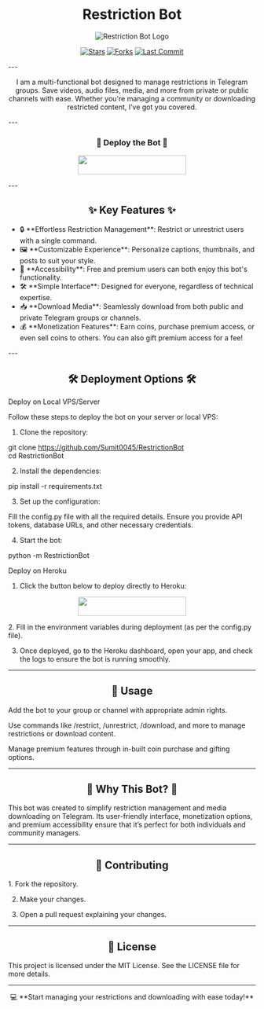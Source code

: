 <h1 align="center">Restriction Bot</h1>

<p align="center">
  <img src="https://files.catbox.moe/v96bnx.jpg" alt="Restriction Bot Logo" />
</p>  <p align="center">
  <a href="https://github.com/Sumit0045/RestrictionBot/stargazers"><img src="https://img.shields.io/github/stars/Sumit0045/RestrictionBot?color=black&logo=github&logoColor=black&style=for-the-badge" alt="Stars" /></a>  
  <a href="https://github.com/Sumit0045/RestrictionBot/network/members"><img src="https://img.shields.io/github/forks/Sumit0045/RestrictionBot?color=black&logo=github&logoColor=black&style=for-the-badge" alt="Forks" /></a>  
  <a href="https://github.com/Sumit0045/RestrictionBot/commits/main"><img src="https://img.shields.io/github/last-commit/Sumit0045/RestrictionBot?color=blue&logo=github&logoColor=green&style=for-the-badge" alt="Last Commit" /></a>  
</p>  
---

<p align="center">  
I am a multi-functional bot designed to manage restrictions in Telegram groups. Save videos, audio files, media, and more from private or public channels with ease. Whether you're managing a community or downloading restricted content, I’ve got you covered.  
</p>  
---

<h3 align="center">🚀  Deploy the Bot 🚀</h3>  <p align="center">  
  <a href="https://dashboard.heroku.com/new?template=https://github.com/Sumit0045/RestrictionBot">  
    <img src="https://img.shields.io/badge/Deploy%20On%20Heroku-black?style=for-the-badge&logo=heroku" width="220" height="38.45"/>  
  </a>  
</p>  
---

<h2 align="center">✨ Key Features ✨</h2>  <ul>  
  <li>🔒 **Effortless Restriction Management**: Restrict or unrestrict users with a single command.</li>  
  <li>🖼️ **Customizable Experience**: Personalize captions, thumbnails, and posts to suit your style.</li>  
  <li>💎 **Accessibility**: Free and premium users can both enjoy this bot's functionality.</li>  
  <li>🛠️ **Simple Interface**: Designed for everyone, regardless of technical expertise.</li>  
  <li>📥 **Download Media**: Seamlessly download from both public and private Telegram groups or channels.</li>  
  <li>💰 **Monetization Features**: Earn coins, purchase premium access, or even sell coins to others. You can also gift premium access for a fee!</li>  
</ul>  
---

<h2 align="center">🛠️ Deployment Options 🛠️</h2>  Deploy on Local VPS/Server

Follow these steps to deploy the bot on your server or local VPS:

1. Clone the repository:

git clone https://github.com/Sumit0045/RestrictionBot  
cd RestrictionBot


2. Install the dependencies:

pip install -r requirements.txt


3. Set up the configuration:

Fill the config.py file with all the required details. Ensure you provide API tokens, database URLs, and other necessary credentials.



4. Start the bot:

python -m RestrictionBot



Deploy on Heroku

1. Click the button below to deploy directly to Heroku:

<p align="center">  
  <a href="https://dashboard.heroku.com/new?template=https://github.com/Sumit0045/RestrictionBot">  
    <img src="https://img.shields.io/badge/Deploy%20On%20Heroku-black?style=for-the-badge&logo=heroku" width="220" height="38.45"/>  
  </a>  
</p>  
2. Fill in the environment variables during deployment (as per the config.py file).


3. Once deployed, go to the Heroku dashboard, open your app, and check the logs to ensure the bot is running smoothly.




---

<h2 align="center">🧾 Usage</h2>  Add the bot to your group or channel with appropriate admin rights.

Use commands like /restrict, /unrestrict, /download, and more to manage restrictions or download content.

Manage premium features through in-built coin purchase and gifting options.



---

<h2 align="center">📜 Why This Bot? 📜</h2>  This bot was created to simplify restriction management and media downloading on Telegram. Its user-friendly interface, monetization options, and premium accessibility ensure that it’s perfect for both individuals and community managers.


---

<h2 align="center">📩 Contributing</h2>  1. Fork the repository.


2. Make your changes.


3. Open a pull request explaining your changes.




---

<h2 align="center">📜 License</h2>  This project is licensed under the MIT License. See the LICENSE file for more details.


---

<p align="center">  
💻 **Start managing your restrictions and downloading with ease today!**  
</p>  

